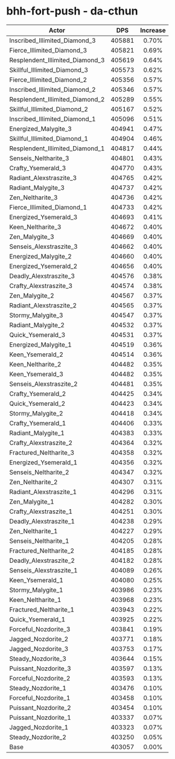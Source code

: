 # bhh-fort-push - da-cthun
| Actor | DPS | Increase |
|---|:---:|:---:|
|Inscribed_Illimited_Diamond_3|405881|0.70%|
|Fierce_Illimited_Diamond_3|405821|0.69%|
|Resplendent_Illimited_Diamond_3|405619|0.64%|
|Skillful_Illimited_Diamond_3|405573|0.62%|
|Fierce_Illimited_Diamond_2|405356|0.57%|
|Inscribed_Illimited_Diamond_2|405346|0.57%|
|Resplendent_Illimited_Diamond_2|405289|0.55%|
|Skillful_Illimited_Diamond_2|405167|0.52%|
|Inscribed_Illimited_Diamond_1|405096|0.51%|
|Energized_Malygite_3|404941|0.47%|
|Skillful_Illimited_Diamond_1|404904|0.46%|
|Resplendent_Illimited_Diamond_1|404817|0.44%|
|Senseis_Neltharite_3|404801|0.43%|
|Crafty_Ysemerald_3|404770|0.43%|
|Radiant_Alexstraszite_3|404765|0.42%|
|Radiant_Malygite_3|404737|0.42%|
|Zen_Neltharite_3|404736|0.42%|
|Fierce_Illimited_Diamond_1|404733|0.42%|
|Energized_Ysemerald_3|404693|0.41%|
|Keen_Neltharite_3|404672|0.40%|
|Zen_Malygite_3|404669|0.40%|
|Senseis_Alexstraszite_3|404662|0.40%|
|Energized_Malygite_2|404660|0.40%|
|Energized_Ysemerald_2|404656|0.40%|
|Deadly_Alexstraszite_3|404576|0.38%|
|Crafty_Alexstraszite_3|404574|0.38%|
|Zen_Malygite_2|404567|0.37%|
|Radiant_Alexstraszite_2|404565|0.37%|
|Stormy_Malygite_3|404547|0.37%|
|Radiant_Malygite_2|404532|0.37%|
|Quick_Ysemerald_3|404531|0.37%|
|Energized_Malygite_1|404519|0.36%|
|Keen_Ysemerald_2|404514|0.36%|
|Keen_Neltharite_2|404482|0.35%|
|Keen_Ysemerald_3|404482|0.35%|
|Senseis_Alexstraszite_2|404481|0.35%|
|Crafty_Ysemerald_2|404425|0.34%|
|Quick_Ysemerald_2|404423|0.34%|
|Stormy_Malygite_2|404418|0.34%|
|Crafty_Ysemerald_1|404406|0.33%|
|Radiant_Malygite_1|404383|0.33%|
|Crafty_Alexstraszite_2|404364|0.32%|
|Fractured_Neltharite_3|404358|0.32%|
|Energized_Ysemerald_1|404356|0.32%|
|Senseis_Neltharite_2|404347|0.32%|
|Zen_Neltharite_2|404307|0.31%|
|Radiant_Alexstraszite_1|404296|0.31%|
|Zen_Malygite_1|404282|0.30%|
|Crafty_Alexstraszite_1|404251|0.30%|
|Deadly_Alexstraszite_1|404238|0.29%|
|Zen_Neltharite_1|404227|0.29%|
|Senseis_Neltharite_1|404205|0.28%|
|Fractured_Neltharite_2|404185|0.28%|
|Deadly_Alexstraszite_2|404182|0.28%|
|Senseis_Alexstraszite_1|404089|0.26%|
|Keen_Ysemerald_1|404080|0.25%|
|Stormy_Malygite_1|403986|0.23%|
|Keen_Neltharite_1|403968|0.23%|
|Fractured_Neltharite_1|403943|0.22%|
|Quick_Ysemerald_1|403925|0.22%|
|Forceful_Nozdorite_3|403841|0.19%|
|Jagged_Nozdorite_2|403771|0.18%|
|Jagged_Nozdorite_3|403753|0.17%|
|Steady_Nozdorite_3|403644|0.15%|
|Puissant_Nozdorite_3|403597|0.13%|
|Forceful_Nozdorite_2|403593|0.13%|
|Steady_Nozdorite_1|403476|0.10%|
|Forceful_Nozdorite_1|403458|0.10%|
|Puissant_Nozdorite_2|403454|0.10%|
|Puissant_Nozdorite_1|403337|0.07%|
|Jagged_Nozdorite_1|403323|0.07%|
|Steady_Nozdorite_2|403250|0.05%|
|Base|403057|0.00%|
